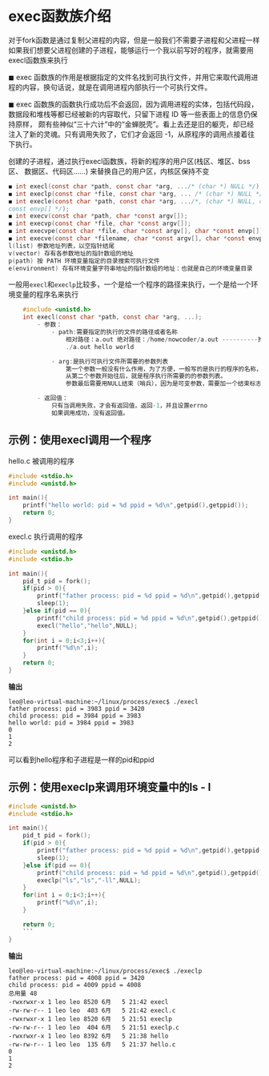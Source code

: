 # exec函数族介绍
对于fork函数是通过复制父进程的内容，但是一般我们不需要子进程和父进程一样  
如果我们想要父进程创建的子进程，能够运行一个我以前写好的程序，就需要用execl函数族来执行

◼ exec 函数族的作用是根据指定的文件名找到可执行文件，并用它来取代调用进程的内容，换句话说，就是在调用进程内部执行一个可执行文件。  

◼ exec 函数族的函数执行成功后不会返回，因为调用进程的实体，包括代码段，数据段和堆栈等都已经被新的内容取代，只留下进程 ID 等一些表面上的信息仍保持原样，
颇有些神似“三十六计”中的“金蝉脱壳”。看上去还是旧的躯壳，却已经注入了新的灵魂。只有调用失败了，它们才会返回 -1，从原程序的调用点接着往下执行。


创建的子进程，通过执行execl函数族，将新的程序的用户区(栈区、堆区、bss区、 数据区、代码区……) 来替换自己的用户区，内核区保持不变  
```c
◼ int execl(const char *path, const char *arg, .../* (char *) NULL */);
◼ int execlp(const char *file, const char *arg, ... /* (char *) NULL */);
◼ int execle(const char *path, const char *arg, .../*, (char *) NULL, char * 
const envp[] */);
◼ int execv(const char *path, char *const argv[]);
◼ int execvp(const char *file, char *const argv[]);
◼ int execvpe(const char *file, char *const argv[], char *const envp[]);
◼ int execve(const char *filename, char *const argv[], char *const envp[]);------------linux的函数，其余的是c语言的，上面的函数都是基于这个函数来写的
l(list) 参数地址列表，以空指针结尾
v(vector) 存有各参数地址的指针数组的地址
p(path) 按 PATH 环境变量指定的目录搜索可执行文件
e(environment) 存有环境变量字符串地址的指针数组的地址：也就是自己的环境变量目录
```
一般用`execl`和`execlp`比较多，一个是给一个程序的路径来执行，一个是给一个环境变量的程序名来执行

```c
    #include <unistd.h>
    int execl(const char *path, const char *arg, ...);
        - 参数：
            - path:需要指定的执行的文件的路径或者名称
                相对路径：a.out 绝对路径：/home/nowcoder/a.out ----------推荐使用绝对路径
                ./a.out hello world

            - arg:是执行可执行文件所需要的参数列表
                第一个参数一般没有什么作用，为了方便，一般写的是执行的程序的名称，需要写上
                从第二个参数开始往后，就是程序执行所需要的的参数列表。
                参数最后需要用NULL结束（哨兵），因为是可变参数，需要加一个结束标志

        - 返回值：
            只有当调用失败，才会有返回值，返回-1，并且设置errno
            如果调用成功，没有返回值。
```
## 示例：使用execl调用一个程序
hello.c 被调用的程序
```c
#include <stdio.h>
#include <unistd.h>

int main(){
    printf("hello world: pid = %d ppid = %d\n",getpid(),getppid());
    return 0;
}
```
execl.c 执行调用的程序
```c
#include <unistd.h>
#include <stdio.h>

int main(){
    pid_t pid = fork();
    if(pid > 0){
        printf("father process: pid = %d ppid = %d\n",getpid(),getppid());
        sleep(1);
    }else if(pid == 0){
        printf("child process: pid = %d ppid = %d\n",getpid(),getppid());
        execl("hello","hello",NULL);
    }
    for(int i = 0;i<3;i++){
        printf("%d\n",i);
    }
    return 0;
}
```
**输出**
```
leo@leo-virtual-machine:~/linux/process/exec$ ./execl 
father process: pid = 3983 ppid = 3420
child process: pid = 3984 ppid = 3983
hello world: pid = 3984 ppid = 3983
0
1
2
```
可以看到hello程序和子进程是一样的pid和ppid

## 示例：使用execlp来调用环境变量中的ls - l
```c
#include <unistd.h>
#include <stdio.h>

int main(){
    pid_t pid = fork();
    if(pid > 0){
        printf("father process: pid = %d ppid = %d\n",getpid(),getppid());
        sleep(1);
    }else if(pid == 0){
        printf("child process: pid = %d ppid = %d\n",getpid(),getppid());
        execlp("ls","ls","-ll",NULL);
    }
    for(int i = 0;i<3;i++){
        printf("%d\n",i);
    }

    return 0;
    ```
}
```
**输出**
```
leo@leo-virtual-machine:~/linux/process/exec$ ./execlp
father process: pid = 4008 ppid = 3420
child process: pid = 4009 ppid = 4008
总用量 48
-rwxrwxr-x 1 leo leo 8520 6月   5 21:42 execl
-rw-rw-r-- 1 leo leo  403 6月   5 21:42 execl.c
-rwxrwxr-x 1 leo leo 8520 6月   5 21:51 execlp
-rw-rw-r-- 1 leo leo  404 6月   5 21:51 execlp.c
-rwxrwxr-x 1 leo leo 8392 6月   5 21:38 hello
-rw-rw-r-- 1 leo leo  135 6月   5 21:37 hello.c
0
1
2
```
